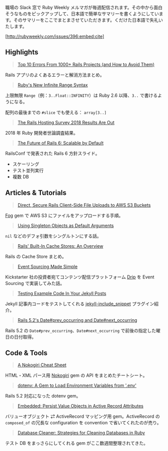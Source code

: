 職場の Slack 窓で Ruby Weekly メルマガが毎週配信されます。その中から面白そうなものをピックアップして、日本語で簡単なサマリーを書くようにしています。そのサマリーをここでまとまさせていただきます。くだけた日本語で失礼いたします。

[http://rubyweekly.com/issues/396:embed:cite]

## Highlights

> [Top 10 Errors From 1000+ Rails Projects (and How to Avoid Them)](https://rubyweekly.com/link/46159/web)

Rails アプリのよくあるエラーと解消方法まとめ。

> [Ruby's New Infinite Range Syntax](https://rubyweekly.com/link/46163/web)

上限無限 `Range`（例：`3..Float::INFINITY`）は Ruby 2.6 以降、`3..` で書けるようになる。

配列の最後までの `#slice` でも使える： `array[3..]`

> [The Rails Hosting Survey 2018 Results Are Out](https://rubyweekly.com/link/46164/web)

2018 年 Ruby 開発者世論調査結果。

> [The Future of Rails 6: Scalable by Default](https://rubyweekly.com/link/46165/web)

RailsConf で発表された Rails 6 方針スライド。

- スケーリング
- テスト並列実行
- 複数 DB

## Articles & Tutorials

> [Direct, Secure Rails Client-Side File Uploads to AWS S3 Buckets](https://rubyweekly.com/link/46171/web)

[Fog](https://github.com/fog/fog) gem で AWS S3 にファイルをアップロードする手順。

> [Using Singleton Objects as Default Arguments](https://rubyweekly.com/link/46173/web)

`nil` などのデフォ引数をシングルトンにする話。

> [Rails' Built-In Cache Stores: An Overview](https://rubyweekly.com/link/46177/web)

Rails の Cache Store まとめ。

> [Event Sourcing Made Simple](https://rubyweekly.com/link/46178/web)

Kickstarter 社の投資者宛てコンテンツ配信プラットフォーム [Drip](https://d.rip/) を Event Sourcing で実装してみた話。

> [Testing Example Code In Your Jekyll Posts](https://rubyweekly.com/link/46179/web)

Jekyll 記事内コードをテストしてくれる [jekyll-include_snippet](https://github.com/tomdalling/jekyll-include_snippet) プラグイン紹介。

> [Rails 5.2's Date#prev_occurring and Date#next_occurring](https://rubyweekly.com/link/46180/web)

Rails 5.2 の `Date#prev_occurring`、`Date#next_occurring` で前後の指定した曜日の日付取得。

## Code & Tools

> [A Nokogiri Cheat Sheet](https://rubyweekly.com/link/46184/web)

HTML・XML パース用 [Nokogiri](https://github.com/sparklemotion/nokogiri) gem の API をまとめたチートシート。

> [dotenv: A Gem to Load Environment Variables from '.env'](https://rubyweekly.com/link/46185/web)

Rails 5.2 対応になった dotenv gem。

> [Embedded: Persist Value Objects in Active Record Attributes](https://rubyweekly.com/link/46186/web)

バリューオブジェクト ⇄ ActiveRecord マッピング用 gem。ActiveRecord の `composed_of` の冗長な configuration を convention で省いてくれたのが売り。

> [Database Cleaner: Strategies for Cleaning Databases in Ruby](https://rubyweekly.com/link/46187/web)

テスト DB をまっさらにしてくれる gem がここ数週間整理されてきた。
